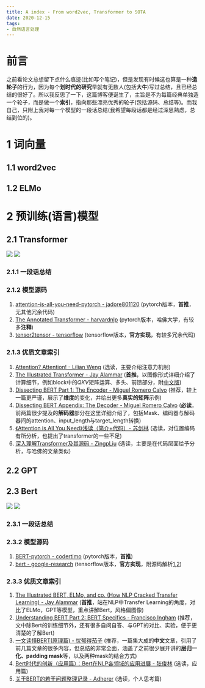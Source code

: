 ```yaml
---
title: A index - From word2vec, Transformer to SOTA 
date: 2020-12-15
tags:
- 自然语言处理
---
```


# 前言
之前看论文总想留下点什么痕迹(比如写个笔记)，但是发现有时候这也算是一种**造轮子**的行为，因为每个**划时代的研究**早就有无数人(包括**大牛**)写过总结，且已经总结的很好了。所以我反思了一下，这篇博客便诞生了，主旨是不为每篇经典单独造一个轮子，而是做一个**索引**，指向那些漂亮优秀的轮子(包括源码、总结等)。而我自己，只附上我对每一个模型的一段话总结(我希望每段话都是经过深思熟虑，总结到位的)。

# 1 词向量
## 1.1 word2vec
## 1.2 ELMo

# 2 预训练(语言)模型
## 2.1 Transformer
![](https://i.loli.net/2020/12/15/kUp6erNM2tAZ4zH.png)
![](https://i.loli.net/2020/12/15/ZGCuHEVtlbUd1ap.png)
### 2.1.1 一段话总结
### 2.1.2 模型源码
1. [attention-is-all-you-need-pytorch - jadore801120](https://github.com/jadore801120/attention-is-all-you-need-pytorch) (pytorch版本，**首推**，无其他冗余代码)
2. [The Annotated Transformer - harvardnlp](https://nlp.seas.harvard.edu/2018/04/03/attention.html) (pytorch版本，哈佛大学，有较多**注释**)
3. [tensor2tensor - tensorflow](https://github.com/tensorflow/tensor2tensor/blob/master/tensor2tensor/models/transformer.py) (tensorflow版本，**官方实现**，有较多冗余代码)

### 2.1.3 优质文章索引
1. [Attention? Attention! - Lilian Weng](https://lilianweng.github.io/lil-log/2018/06/24/attention-attention.html) (选读，主要介绍注意力机制)
2. [The Illustrated Transformer - Jay Alammar](https://jalammar.github.io/illustrated-transformer/) (**首推**，以图像形式详细介绍了计算细节，例如block中的$QKV$矩阵运算、多头、前馈部分，附[中文版](https://zhuanlan.zhihu.com/p/48508221))
3. [Dissecting BERT Part 1: The Encoder - Miguel Romero Calvo](https://medium.com/dissecting-bert/dissecting-bert-part-1-d3c3d495cdb3) (推荐，较上一篇更严谨，展示了**维度**的变化，并给出更多**真实的矩阵**示例)
4. [Dissecting BERT Appendix: The Decoder - Miguel Romero Calvo](https://medium.com/dissecting-bert/dissecting-bert-appendix-the-decoder-3b86f66b0e5f) (**必读**，前两篇很少提及的**解码器**部分在这里详细介绍了，包括Mask、编码器与解码器间的attention、input_length与target_length转换)
5. [《Attention is All You Need》浅读（简介+代码）- 苏剑林](https://kexue.fm/archives/4765) (选读，对位置编码有所分析，也提出了transformer的一些不足)
6. [深入理解Transformer及其源码 - ZingpLiu](https://www.cnblogs.com/zingp/p/11696111.html) (选读，主要是在代码层面给予分析，与哈佛的文章类似)

## 2.2 GPT

## 2.3 Bert
![](https://i.loli.net/2020/12/15/18wZPMjQp5COuT2.png)
![](https://i.loli.net/2020/12/15/U4htoOYcn1kLTAy.png)
### 2.3.1 一段话总结
### 2.3.2 模型源码
1. [BERT-pytorch - codertimo](https://github.com/codertimo/BERT-pytorch) (pytorch版本，**首推**)
2. [bert - google-research](https://github.com/google-research/bert) (tensorflow版本，**官方实现**，附源码解析[1](https://www.cnblogs.com/Milburn/p/12031521.html),[2](https://blog.csdn.net/weixin_39470744))

### 2.3.3 优质文章索引
1. [The Illustrated BERT, ELMo, and co. (How NLP Cracked Transfer Learning) - Jay Alammar](https://jalammar.github.io/illustrated-bert/) (**首推**，站在NLP中Transfer Learning的角度，对比了ELMo，GPT等模型，重点讲解Bert，风格偏图像)
2. [Understanding BERT Part 2: BERT Specifics - Francisco Ingham](https://medium.com/dissecting-bert/dissecting-bert-part2-335ff2ed9c73) (推荐，文中除Bert的训练细节外，还有很多自问自答、与GPT的对比、实验，便于更清楚的了解Bert)
3. [一文读懂BERT(原理篇) - 忧郁得茄子](https://blog.csdn.net/jiaowoshouzi/article/details/89073944) (推荐，一篇集大成的**中文**文章，引用了前几篇文章的很多内容，但总结的非常全面，涵盖了之前很少展开讲的**层归一化、padding mask**等，以及两种mask的结合方式)
4. [Bert时代的创新（应用篇）：Bert在NLP各领域的应用进展 - 张俊林](https://zhuanlan.zhihu.com/p/68446772) (选读，应用篇)
5. [关于BERT的若干问题整理记录 - Adherer](https://zhuanlan.zhihu.com/p/95594311) (选读，个人思考篇)